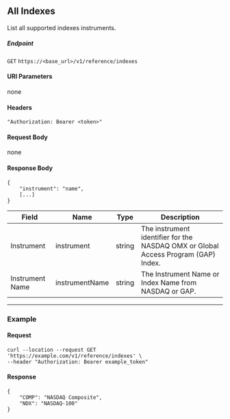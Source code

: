 ## All Indexes

List all supported indexes instruments.

##### Endpoint

`GET` `https://<base_url>/v1/reference/indexes`

#### URI Parameters

none

#### Headers

`"Authorization: Bearer <token>"`

#### Request Body

none

#### Response Body

```
{
    "instrument": "name",
    [...]
}
```

| Field | Name | Type | Description |
|-------|------|------|-------------|
|Instrument|instrument|string|The instrument identifier for the NASDAQ OMX or Global Access Program (GAP) Index.|
|Instrument Name|instrumentName|string|The Instrument Name or Index Name from NASDAQ or GAP.|


---


### Example

#### Request

```
curl --location --request GET 'https://example.com/v1/reference/indexes' \
--header "Authorization: Bearer example_token"
```

#### Response

```
{
    "COMP": "NASDAQ Composite",
    "NDX": "NASDAQ-100"
}
```
